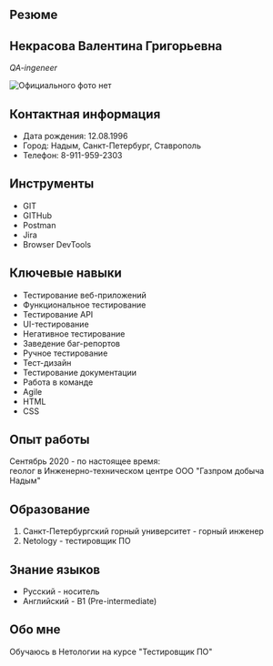 ## Резюме    

## Некрасова Валентина Григорьевна  
*QA-ingeneer*   

<image src="images\Photo.jpg" alt="Официального фото нет">    

## Контактная информация        

* Дата рождения: 12.08.1996  
* Город: Надым, Санкт-Петербург, Ставрополь  
* Телефон: 8-911-959-2303      

## Инструменты    

* GIT      
* GITHub        
* Postman      
* Jira    
* Browser DevTools    

## Ключевые навыки    

* Тестирование веб-приложений      
* Функциональное тестирование      
* Тестирование API    
* UI-тестирование      
* Негативное тестирование      
* Заведение баг-репортов        
* Ручное тестирование      
* Тест-дизайн      
* Тестирование документации  
* Работа в команде    
* Agile  
* HTML    
* CSS      

## Опыт работы    

Сентябрь 2020 - по настоящее время:  
геолог в Инженерно-техническом центре ООО "Газпром добыча Надым"         

## Образование    

1. Санкт-Петербургский горный университет - горный инженер    
2. Netology - тестировщик ПО        

## Знание языков        

* Русский - носитель        
* Английский - B1 (Pre-intermediate)        

## Обо мне    

Обучаюсь в Нетологии на курсе "Тестировщик ПО"    

